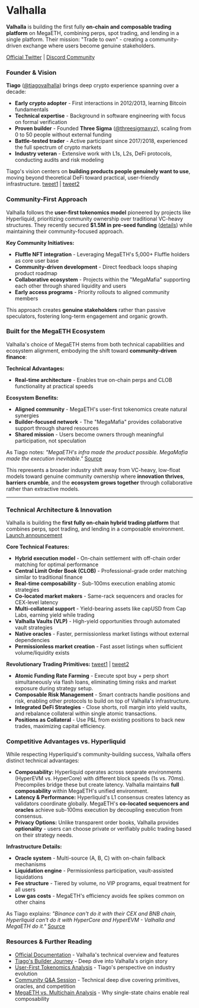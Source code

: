 # Valhalla

**Valhalla** is building the first fully **on-chain and composable trading platform** on MegaETH, combining perps, spot trading, and lending in a single platform. Their mission: "Trade to own" - creating a community-driven exchange where users become genuine stakeholders.

[Official Twitter](https://twitter.com/valhalla_defi) | [Discord Community](https://discord.gg/valhallaperps)

### **Founder & Vision**

**Tiago** ([@tiagovalhalla](https://x.com/tiagovalhalla)) brings deep crypto experience spanning over a decade:

* **Early crypto adopter** - First interactions in 2012/2013, learning Bitcoin fundamentals
* **Technical expertise** - Background in software engineering with focus on formal verification
* **Proven builder** - Founded **Three Sigma** ([@threesigmaxyz](https://x.com/threesigmaxyz)), scaling from 0 to 50 people without external funding
* **Battle-tested trader** - Active participant since 2017/2018, experienced the full spectrum of crypto markets
* **Industry veteran** - Extensive work with L1s, L2s, DeFi protocols, conducting audits and risk modeling

Tiago's vision centers on **building products people genuinely want to use**, moving beyond theoretical DeFi toward practical, user-friendly infrastructure. [tweet1](https://x.com/Mega_Ecosystem/status/1872730250590789810) | [tweet2](https://x.com/tiagovalhalla/status/1869414740348608593)

### **Community-First Approach**

Valhalla follows the **user-first tokenomics model** pioneered by projects like Hyperliquid, prioritizing community ownership over traditional VC-heavy structures. They recently secured **$1.5M in pre-seed funding** ([details](https://x.com/valhalla_defi/status/1870137202627489798)) while maintaining their community-focused approach.

**Key Community Initiatives:**

* **Fluffle NFT integration** - Leveraging MegaETH's 5,000+ Fluffle holders as core user base
* **Community-driven development** - Direct feedback loops shaping product roadmap
* **Collaborative ecosystem** - Projects within the "MegaMafia" supporting each other through shared liquidity and users
* **Early access programs** - Priority rollouts to aligned community members

This approach creates **genuine stakeholders** rather than passive speculators, fostering long-term engagement and organic growth.

### **Built for the MegaETH Ecosystem**

Valhalla's choice of MegaETH stems from both technical capabilities and ecosystem alignment, embodying the shift toward **community-driven finance**:

**Technical Advantages:**

* **Real-time architecture** - Enables true on-chain perps and CLOB functionality at practical speeds

**Ecosystem Benefits:**

* **Aligned community** - MegaETH's user-first tokenomics create natural synergies
* **Builder-focused network** - The "MegaMafia" provides collaborative support through shared resources
* **Shared mission** - Users become owners through meaningful participation, not speculation

As Tiago notes: _"MegaETH's infra made the product possible. MegaMafia made the execution inevitable."_ [Source](https://x.com/tiagovalhalla/status/1915075799364890765)

This represents a broader industry shift away from VC-heavy, low-float models toward genuine community ownership where **innovation thrives**, **barriers crumble**, and the **ecosystem grows together** through collaborative rather than extractive models.

***

### **Technical Architecture & Innovation**

Valhalla is building the **first fully on-chain hybrid trading platform** that combines perps, spot trading, and lending in a composable environment. [Launch announcement](https://x.com/valhalla_defi/status/1869412418021196030)

**Core Technical Features:**

* **Hybrid execution model** - On-chain settlement with off-chain order matching for optimal performance
* **Central Limit Order Book (CLOB)** - Professional-grade order matching similar to traditional finance
* **Real-time composability** - Sub-100ms execution enabling atomic strategies
* **Co-located market makers** - Same-rack sequencers and oracles for CEX-level latency
* **Multi-collateral support** - Yield-bearing assets like capUSD from Cap Labs, earning yield while trading
* **Valhalla Vaults (VLP)** - High-yield opportunities through automated vault strategies
* **Native oracles** - Faster, permissionless market listings without external dependencies
* **Permissionless market creation** - Fast asset listings when sufficient volume/liquidity exists

**Revolutionary Trading Primitives:** [tweet1](https://x.com/tiagovalhalla/status/1927370862442828125) | [tweet2](https://x.com/valhalla_defi/status/1869412418021196030)

* **Atomic Funding Rate Farming** - Execute spot buy + perp short simultaneously via flash loans, eliminating timing risks and market exposure during strategy setup.
* **Composable Risk Management** - Smart contracts handle positions and risk, enabling other protocols to build on top of Valhalla's infrastructure.
* **Integrated DeFi Strategies** - Close shorts, roll margin into yield vaults, and rebalance collateral within single atomic transactions.
* **Positions as Collateral** - Use P\&L from existing positions to back new trades, maximizing capital efficiency.

### **Competitive Advantages vs. Hyperliquid**

While respecting Hyperliquid's community-building success, Valhalla offers distinct technical advantages:

* **Composability:** Hyperliquid operates across separate environments (HyperEVM vs. HyperCore) with different block speeds (1s vs. 70ms). Precompiles bridge these but create latency. Valhalla maintains **full composability** within MegaETH's unified environment.
* **Latency & Performance:** Hyperliquid's L1 consensus creates latency as validators coordinate globally. MegaETH's **co-located sequencers and oracles** achieve sub-100ms execution by decoupling execution from consensus.
* **Privacy Options:** Unlike transparent order books, Valhalla provides **optionality** - users can choose private or verifiably public trading based on their strategy needs.

**Infrastructure Details:**

* **Oracle system** - Multi-source (A, B, C) with on-chain fallback mechanisms
* **Liquidation engine** - Permissionless participation, vault-assisted liquidations
* **Fee structure** - Tiered by volume, no VIP programs, equal treatment for all users
* **Low gas costs** - MegaETH's efficiency avoids fee spikes common on other chains

As Tiago explains: _"Binance can't do it with their CEX and BNB chain, Hyperliquid can't do it with HyperCore and HyperEVM - Valhalla and MegaETH do it."_ [Source](https://x.com/tiagovalhalla/status/1927370862442828125)

### **Resources & Further Reading**

* [Official Documentation](https://valhalla-exchange.gitbook.io/valhalla-docs) - Valhalla's technical overview and features
* [Tiago's Builder Journey](https://x.com/tiagovalhalla/status/1915075799364890765) - Deep dive into Valhalla's origin story
* [User-First Tokenomics Analysis](https://x.com/tiagovalhalla/status/1924531394467795334) - Tiago's perspective on industry evolution
* [Community Q\&A Session](https://x.com/Mega_Ecosystem/status/1872730250590789810) - Technical deep dive covering primitives, oracles, and competition
* [MegaETH vs. Multichain Analysis](https://x.com/tiagovalhalla/status/1919351505544454312) - Why single-state chains enable real composability
